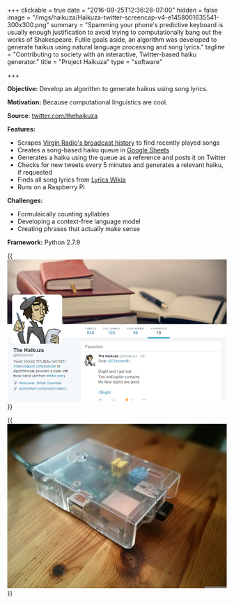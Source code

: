 +++
clickable = true
date = "2016-09-25T12:36:28-07:00"
hidden = false
image = "/imgs/haikuza/Haikuza-twitter-screencap-v4-e1458001635541-300x300.png"
summary = "Spamming your phone's predictive keyboard is usually enough justification to avoid trying to computationally bang out the works of Shakespeare. Futile goals aside, an algorithm was developed to generate haikus using natural language processing and song lyrics."
tagline = "Contributing to society with an interactive, Twitter-based haiku generator."
title = "Project Haikuza"
type = "software"

+++

<p><strong>Objective:</strong> Develop an algorithm to generate haikus using song lyrics.</p>

<p><strong>Motivation:</strong> Because computational linguistics are cool.</p>

<p><strong>Source</strong>: <a href="https://twitter.com/thehaikuza" target="_blank">twitter.com/thehaikuza</a></p>

<p><strong>Features:</strong></p>
<ul>
	<li>Scrapes <a href="http://www.vancouver.virginradio.ca/broadcasthistory.aspx" target="_blank">Virgin Radio's broadcast history</a> to find recently played songs</li>
	<li>Creates a song-based haiku queue in <a href="https://docs.google.com/spreadsheets/d/1HazfuywY_MrmQ49fxSpHOMA8QXBUYVhEDx1e4qhjbqU/edit?usp=sharing" target="_blank">Google Sheets</a></li>
	<li>Generates a haiku using the queue as a reference and posts it on Twitter</li>
	<li>Checks for new tweets every 5 minutes and generates a relevant haiku, if requested</li>
	<li>Finds all song lyrics from <a href="http://lyrics.wikia.com/Lyrics_Wiki" target="_blank">Lyrics Wikia</a></li>
	<li>Runs on a Raspberry Pi</li>
</ul>

<p>
<strong>Challenges:</strong></p>
<ul>
	<li>Formulaically counting syllables</li>
	<li>Developing a context-free language model</li>
	<li>Creating phrases that actually make sense</li>
</ul>

<p><strong>Framework:</strong> Python 2.7.9</p>

{{<img caption="Screencap of @thehaikuza's Twitter profile"
src="/imgs/haikuza/Haikuza-twitter-screencap-v3-e1458090798553.png">}}

{{<img caption="Raspberry Pi 1 Model B running @thehaikuza, 24/7!"
src="/imgs/haikuza/IMG_20150803_180047-1024x768.jpg">}}